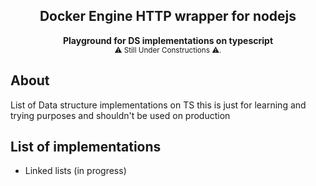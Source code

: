 <h2 align="center">Docker Engine HTTP wrapper for nodejs</h2>
<div align="center">
  <strong>
    Playground for DS implementations on typescript
  </strong>
</div>
<div align="center">
  <sub>
      ⚠ Still Under Constructions ⚠.
  </sub>
</div>

## About

List of Data structure implementations on TS this is just for learning and trying purposes and shouldn't be used on production

## List of implementations

- Linked lists (in progress)
